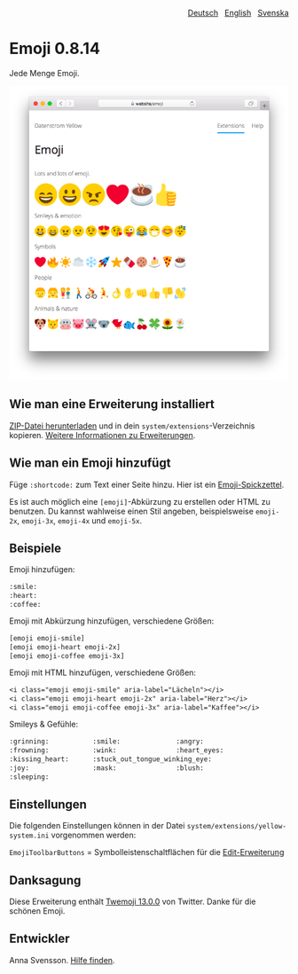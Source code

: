 <p align="right"><a href="README-de.md">Deutsch</a> &nbsp; <a href="README.md">English</a> &nbsp; <a href="README-sv.md">Svenska</a></p>

# Emoji 0.8.14

Jede Menge Emoji.

![Bildschirmfoto](emoji-screenshot.png?raw=true)

## Wie man eine Erweiterung installiert

[ZIP-Datei herunterladen](https://github.com/annaesvensson/yellow-emoji/archive/main.zip) und in dein `system/extensions`-Verzeichnis kopieren. [Weitere Informationen zu Erweiterungen](https://github.com/annaesvensson/yellow-update/tree/main/README-de.md).

## Wie man ein Emoji hinzufügt

Füge `:shortcode:` zum Text einer Seite hinzu. Hier ist ein [Emoji-Spickzettel](https://github.com/ikatyang/emoji-cheat-sheet). 

Es ist auch möglich eine `[emoji]`-Abkürzung zu erstellen oder HTML zu benutzen. Du kannst wahlweise einen Stil angeben, beispielsweise `emoji-2x`, `emoji-3x`, `emoji-4x` und `emoji-5x`.

## Beispiele

Emoji hinzufügen:

    :smile: 
    :heart: 
    :coffee:

Emoji mit Abkürzung hinzufügen, verschiedene Größen:

    [emoji emoji-smile]
    [emoji emoji-heart emoji-2x]
    [emoji emoji-coffee emoji-3x]

Emoji mit HTML hinzufügen, verschiedene Größen:

    <i class="emoji emoji-smile" aria-label="Lächeln"></i>
    <i class="emoji emoji-heart emoji-2x" aria-label="Herz"></i>
    <i class="emoji emoji-coffee emoji-3x" aria-label="Kaffee"></i>

Smileys & Gefühle:

    :grinning:           :smile:              :angry:
    :frowning:           :wink:               :heart_eyes:
    :kissing_heart:      :stuck_out_tongue_winking_eye:
    :joy:                :mask:               :blush:
    :sleeping:

## Einstellungen

Die folgenden Einstellungen können in der Datei `system/extensions/yellow-system.ini` vorgenommen werden:

`EmojiToolbarButtons` = Symbolleistenschaltflächen für die [Edit-Erweiterung](https://github.com/annaesvensson/yellow-edit/tree/main/README-de.md)  

## Danksagung

Diese Erweiterung enthält [Twemoji 13.0.0](https://github.com/twitter/twemoji) von Twitter. Danke für die schönen Emoji.

## Entwickler

Anna Svensson. [Hilfe finden](https://datenstrom.se/de/yellow/help/).
